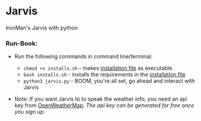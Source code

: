 # Jarvis
IronMan's Jarvis with python

### Run-Book:
   - Run the following commands in command line/terminal:
        - ```chmod +x installs.sh``` - makes [installation file](installs.sh) as executable.
        - ```bash installs.sh``` - installs the requirements in the [installation file](installs.sh)
        - ```python3 jarvis.py``` - BOOM, you're all set, go ahead and interact with Jarvis

- Note: If you want Jarvis to to speak the weather info, you need an api key from [OpenWeatherMap](https://openweathermap.org/). *The api key can be generated for free once you sign up.*